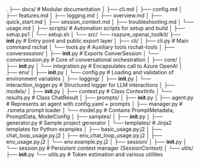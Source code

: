 .
├── docs/                             # Modular documentation
│   ├── cli.md
│   ├── config.md
│   ├── features.md
│   ├── logging.md
│   ├── overview.md
│   ├── quick_start.md
│   ├── session_context.md
│   ├── troubleshooting.md
│   └── usage.md
│
├── scripts/                          # Automation scripts for setup and build
│   ├── setup.ps1
│   └── setup.sh
│
└── src/
    └── rsazure_openai_toolkit/
        ├── __init__.py                          # Entry point and public export layer
        │
        ├── cli/
        │   ├── cli.py                           # Main command rschat
        │   └── tools.py                         # Auxiliary tools rschat-tools
        │
        ├── conversession/
        │   ├── __init__.py                      # Exports ConverSession
        │   └── conversession.py                 # Core of conversational orchestration
        │
        ├── core/
        │   ├── __init__.py
        │   └── integration.py                   # Encapsulates call to Azure OpenAI
        │
        ├── env/
        │   ├── __init__.py
        │   └── config.py                        # Loading and validation of environment variables
        │
        ├── logging/
        │   ├── __init__.py
        │   └── interaction_logger.py            # Structured logger for LLM interactions
        │
        ├── models/
        │   ├── __init__.py
        │   ├── context.py                       # Class ContextInfo
        │   └── results.py                       # Class ChatResult
        │
        ├── prompts/
        │   ├── __init__.py
        │   ├── agent.py                         # Represents an agent with config.yaml + prompts
        │   ├── manager.py                       # .rsmeta prompt loader
        │   └── model.py                         # Contains PromptMetadata, PromptData, ModelConfig
        │
        ├── samples/
        │   ├── __init__.py
        │   ├── generator.py                     # Sample project generator
        │   └── templates/                       # Jinja2 templates for Python examples
        │       ├── basic_usage.py.j2
        │       ├── chat_loop_usage.py.j2
        │       ├── env_chat_loop_usage.py.j2
        │       ├── env_usage.py.j2
        │       └── env.example.py.j2
        │
        ├── session/
        │   ├── __init__.py
        │   └── session.py                       # Persistent context manager (SessionContext)
        │
        └── utils/
            ├── __init__.py
            └── utils.py                         # Token estimation and various utilities
